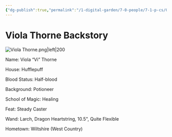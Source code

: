 ```yaml
---
{"dg-publish":true,"permalink":"/1-digital-garden/7-0-people/7-1-p-cs/07-1-2-viola-thorne-charlie-s-character/","tags":["#hufflepuff","#student","#person"]}
---
```


# Viola Thorne Backstory

![Viola Thorne.png|left|200](/img/user/1%20DIGITAL%20GARDEN/Images%20&%20Banners/Viola%20Thorne.png)

Name: Viola “Vi” Thorne

House: Hufflepuff

Blood Status: Half-blood

Background: Potioneer

School of Magic: Healing

Feat: Steady Caster

Wand: Larch, Dragon Heartstring, 10.5", Quite Flexible

Hometown: Wiltshire (West Country)

